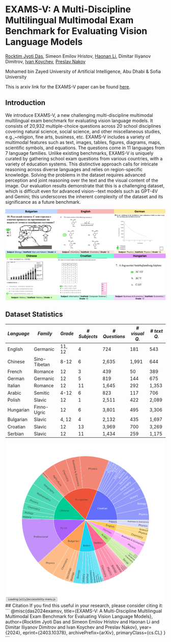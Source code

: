 # EXAMS-V: A Multi-Discipline Multilingual Multimodal Exam Benchmark for Evaluating Vision Language Models

[Rocktim Jyoti Das](https://rocktimjyotidas.github.io/), Simeon Emilov Hristov, [Haonan Li](https://haonan-li.github.io/), Dimitar Iliyanov Dimitrov,  [Ivan Koychev](https://scholar.google.com/citations?user=o5YAI9wAAAAJ&hl=en), [Preslav Nakov](https://mbzuai.ac.ae/study/faculty/preslav-nakov/)

Mohamed bin Zayed University of Artificial Intelligence, Abu Dhabi \& Sofia University

This is arxiv link for the EXAMS-V paper can be found [here](https://arxiv.org/pdf/2403.10378.pdf).

## Introduction
We introduce EXAMS-V, a new challenging multi-discipline multimodal multilingual exam benchmark for evaluating vision language models. It consists of  20,932 multiple-choice questions across 20 school disciplines covering natural science, social science, and other miscellaneous studies, e.g.,~religion, fine arts, business, etc. EXAMS-V includes a variety of multimodal features such as text, images, tables, figures, diagrams, maps, scientific symbols, and equations. The questions come in 11 languages from 7 language families. Unlike existing benchmarks, EXAMS-V is uniquely curated by gathering school exam questions from various countries, with a variety of education systems. This distinctive approach calls for intricate reasoning across diverse languages and relies on region-specific knowledge. Solving the problems in the dataset requires advanced perception and joint reasoning over the text and the visual content of the image. 
Our evaluation results demonstrate that this is a challenging dataset, which is difficult even for advanced vision--text models such as GPT-4V and Gemini; this underscores the inherent complexity of the dataset and its significance as a future benchmark.

![image](./images/language_samples-1.png)

## Dataset Statistics

| *Language* |*Family* | *Grade* | *\# Subjects* | *\# Questions* | *\# visual Q.* | *\# text Q.* |
|-------------------|-----------------|------------------------------------|------------------------------------------|-------------------------------------------|-------------------------------------------|-----------------------------------------|
| English           |  Germanic        | 11, 12                             | 4                                        | 724                                       | 181                                       | 543                                     |
| Chinese           | Sino-Tibetan    | 8-12                               | 6                                        | 2,635                                     | 1,991                                     | 644                                     |
| French            | Romance         | 12                                 | 3                                        | 439                                       | 50                                        | 389                                     |
| German            | Germanic        | 12                                 | 5                                        | 819                                       | 144                                       | 675                                     |
| Italian           | Romance         | 12                                 | 11                                       | 1,645                                     | 292                                       | 1,353                                   |
| Arabic            |  Semitic         | 4-12                               | 6                                        | 823                                       | 117                                       | 706                                     |
| Polish            | Slavic          | 12                                 | 1                                        | 2,511                                     | 422                                       | 2,089                                   |
| Hungarian         | Finno-Ugric     | 12                                 | 6                                        | 3,801                                     | 495                                       | 3,306                                   |
| Bulgarian         |Slavic          | 4, 12                              | 4                                        | 2,132                                     | 435                                       | 1,697                                   |
| Croatian          | Slavic          | 12                                 | 13                                       | 3,969                                     | 700                                       | 3,269                                   |
| Serbian           | Slavic          | 12                                 | 11                                       | 1,434                                     | 259                                       | 1,175                                   |

<!-- ![fig](./images/figure_data_dist-1.png) -->
<div style="text-align: center;">
<img src="./images/figure_data_dist-1.png" alt="Image Description" width="500"/>
</div>
## Citation
If you find this useful in your research, please consider citing it:
```
@misc{das2024examsv,
      title={EXAMS-V: A Multi-Discipline Multilingual Multimodal Exam Benchmark for Evaluating Vision Language Models}, 
      author={Rocktim Jyoti Das and Simeon Emilov Hristov and Haonan Li and Dimitar Iliyanov Dimitrov and Ivan Koychev and Preslav Nakov},
      year={2024},
      eprint={2403.10378},
      archivePrefix={arXiv},
      primaryClass={cs.CL}
}
```
